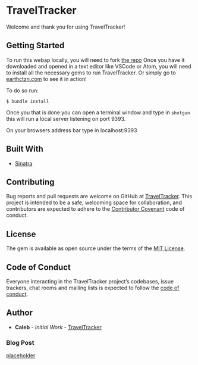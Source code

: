 # TravelTracker

Welcome and thank you for using TravelTracker!

## Getting Started

To run this webap locally, you will need to fork [the repo](https://github.com/<earthctzn>/TravelTracker) 
Once you have it downloaded and opened in a text editor like VSCode or Atom, you will need to install all the necessary gems to run TravelTracker. Or simply go to [earthctzn.com](http://earthctzn.com) to see it in action!

To do so run:

```$ bundle install```

Once you that is done you can open a terminal window and type in ```shotgun``` this will run a local server listening on port 9393.

On your browsers address bar type in localhost:9393

## Built With

* [Sinatra](http://sinatrarb.com/)

## Contributing

Bug reports and pull requests are welcome on GitHub at [TravelTracker](https://github.com/<earthctzn>/TravelTracker). This project is intended to be a safe, welcoming space for collaboration, and contributors are expected to adhere to the [Contributor Covenant](http://contributor-covenant.org) code of conduct.

## License

The gem is available as open source under the terms of the [MIT License](https://opensource.org/licenses/MIT).

## Code of Conduct

Everyone interacting in the TravelTracker project’s codebases, issue trackers, chat rooms and mailing lists is expected to follow the [code of conduct](https://github.com/<earthctzn>/TravelTracker/blob/master/CODE_OF_CONDUCT.md).

## Author

* **Caleb** - *Initial Work* - [TravelTracker](https://github.com/<earthctzn>/TravelTracker)

### Blog Post
[placeholder](url)
